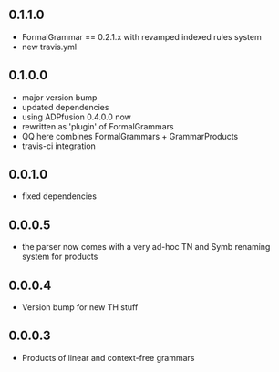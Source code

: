 0.1.1.0
-------

- FormalGrammar == 0.2.1.x with revamped indexed rules system
- new travis.yml

0.1.0.0
-------

- major version bump
- updated dependencies
- using ADPfusion 0.4.0.0 now
- rewritten as 'plugin' of FormalGrammars
- QQ here combines FormalGrammars + GrammarProducts
- travis-ci integration

0.0.1.0
-------

- fixed dependencies

0.0.0.5
-------

- the parser now comes with a very ad-hoc TN and Symb renaming system for products

0.0.0.4
-------

- Version bump for new TH stuff

0.0.0.3
-------

- Products of linear and context-free grammars

